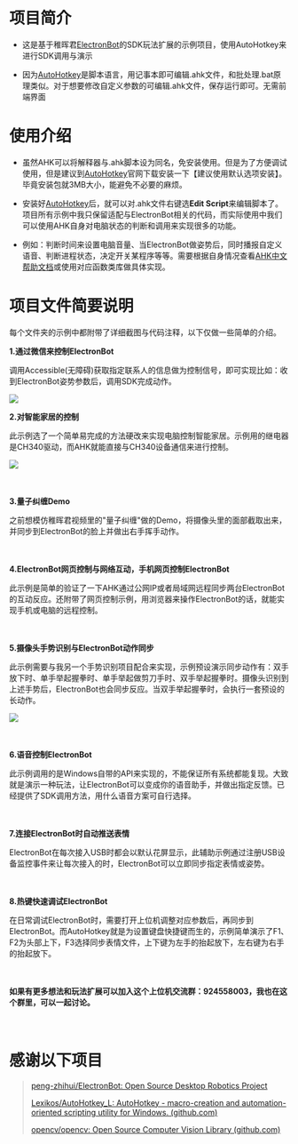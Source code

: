 # 项目简介
* 这是基于稚晖君[ElectronBot](https://github.com/peng-zhihui/ElectronBot)的SDK玩法扩展的示例项目，使用AutoHotkey来进行SDK调用与演示

* 因为[AutoHotkey](https://www.autohotkey.com/download/ahk-install.exe)是脚本语言，用记事本即可编辑.ahk文件，和批处理.bat原理类似。对于想要修改自定义参数的可编辑.ahk文件，保存运行即可。无需前端界面


# 使用介绍
* 虽然AHK可以将解释器与.ahk脚本设为同名，免安装使用。但是为了方便调试使用，但是建议到[AutoHotkey](https://www.autohotkey.com/download/ahk-install.exe)官网下载安装一下【建议使用默认选项安装】。毕竟安装包就3MB大小，能避免不必要的麻烦。

* 安装好[AutoHotkey](https://www.autohotkey.com/download/ahk-install.exe)后，就可以对.ahk文件右键选**Edit Script**来编辑脚本了。项目所有示例中我只保留适配与ElectronBot相关的代码，而实际使用中我们可以使用AHK自身对电脑状态的判断和调用来实现很多的功能。
* 例如：判断时间来设置电脑音量、当ElectronBot做姿势后，同时播报自定义语音、判断进程状态，决定开关某程序等等。需要根据自身情况查看[AHK中文帮助文档](https://www.autoahk.com/help/autohotkey/zh-cn/docs/commands/WinActive.htm)或使用对应函数类库做具体实现。


# 项目文件简要说明

每个文件夹的示例中都附带了详细截图与代码注释，以下仅做一些简单的介绍。

**1.通过微信来控制ElectronBot**

调用Accessible(无障碍)获取指定联系人的信息做为控制信号，即可实现比如：收到ElectronBot姿势参数后，调用SDK完成动作。

![](https://gcore.jsdelivr.net/gh/dbgba/ElectronBotSDK.AutoHotkey@master/1.%E9%80%9A%E8%BF%87%E5%BE%AE%E4%BF%A1%E6%9D%A5%E6%8E%A7%E5%88%B6ElectronBot/%E7%A4%BA%E6%84%8F%E5%9B%BE.jpg)


**2.对智能家居的控制**

此示例选了一个简单易完成的方法硬改来实现电脑控制智能家居。示例用的继电器是CH340驱动，而AHK就能直接与CH340设备通信来进行控制。

![](https://gcore.jsdelivr.net/gh/dbgba/ElectronBotSDK.AutoHotkey@master/2.%E6%99%BA%E8%83%BD%E5%AE%B6%E5%B1%85%E6%8E%A7%E5%88%B6/3.%E5%B0%86%E5%BC%95%E5%87%BA%E7%9A%84%E7%BA%BF%E6%8E%A5%E5%88%B0%E7%BB%A7%E7%94%B5%E5%99%A8.jpg)

　

**3.量子纠缠Demo**

之前想模仿稚晖君视频里的"量子纠缠"做的Demo，将摄像头里的面部截取出来，并同步到ElectronBot的脸上并做出右手挥手动作。

　

**4.ElectronBot网页控制与网络互动，手机网页控制ElectronBot**

此示例是简单的验证了一下AHK通过公网IP或者局域网远程同步两台ElectronBot的互动反应。还附带了网页控制示例，用浏览器来操作ElectronBot的话，就能实现手机或电脑的远程控制。

　

**5.摄像头手势识别与ElectronBot动作同步**

此示例需要与我另一个手势识别项目配合来实现，示例预设演示同步动作有：双手放下时、单手举起握拳时、单手举起做剪刀手时、双手举起握拳时。摄像头识别到上述手势后，ElectronBot也会同步反应。当双手举起握拳时，会执行一套预设的长动作。

![](https://gcore.jsdelivr.net/gh/dbgba/ElectronBotSDK.AutoHotkey@master/5.%E6%91%84%E5%83%8F%E5%A4%B4%E6%89%8B%E5%8A%BF%E8%AF%86%E5%88%AB%E4%B8%8EElectronBot%E5%90%8C%E6%AD%A5/%E6%8E%A8%E8%8D%90%E6%89%8B%E5%8A%BF%E8%AE%BE%E7%BD%AE.jpg)


　

**6.语音控制ElectronBot**

此示例调用的是Windows自带的API来实现的，不能保证所有系统都能复现。大致就是演示一种玩法，让ElectronBot可以变成你的语音助手，并做出指定反馈。已经提供了SDK调用方法，用什么语音方案可自行选择。

　

**7.连接ElectronBot时自动推送表情**

ElectronBot在每次接入USB时都会以默认花屏显示，此辅助示例通过注册USB设备监控事件来让每次接入的时，ElectronBot可以立即同步指定表情或姿势。

　

**8.热键快速调试ElectronBot**

在日常调试ElectronBot时，需要打开上位机调整对应参数后，再同步到ElectronBot。而AutoHotkey就是为设置键盘快捷键而生的，示例简单演示了F1、F2为头部上下，F3选择同步表情文件，上下键为左手的抬起放下，左右键为右手的抬起放下。

　

**如果有更多想法和玩法扩展可以加入这个上位机交流群：924558003，我也在这个群里，可以一起讨论。**

　

# 感谢以下项目

>[peng-zhihui/ElectronBot: Open Source Desktop Robotics Project](https://github.com/peng-zhihui/ElectronBot)
>
>[Lexikos/AutoHotkey_L: AutoHotkey - macro-creation and automation-oriented scripting utility for Windows. (github.com)](https://github.com/Lexikos/AutoHotkey_L)
>
>[opencv/opencv: Open Source Computer Vision Library (github.com)](https://github.com/opencv/opencv)
